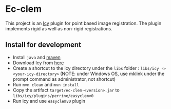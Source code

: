 # Ec-clem

This project is an [Icy](http://icy.bioimageanalysis.org/) plugin for point based image registration. The plugin implements rigid as well as non-rigid registrations.

## Install for development
+ Install `java` and [maven](https://maven.apache.org/install.html/) 
+ Download Icy from [here](http://icy.bioimageanalysis.org/download/)
+ Create a shortcut to the icy directory under the `libs` folder : `libs/icy -> <your-icy-directory>` (NOTE: under Windows OS, use mklink under the prompt command as administrator, not shortcut)
+ Run `mvn clean` and `mvn install`
+ Copy the artifact `target/ec-clem-<version>.jar` to `libs/icy/plugins/perrine/easyclemv0`
+ Run icy and use `easyclemv0` plugin
